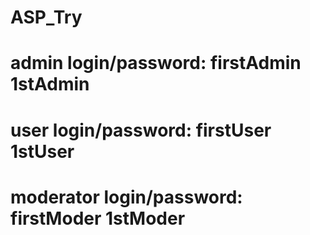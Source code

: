 # ASP_Try
# admin login/password: firstAdmin 1stAdmin
# user login/password: firstUser 1stUser
# moderator login/password: firstModer 1stModer
